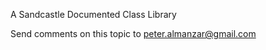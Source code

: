 ﻿A Sandcastle Documented Class Library




Send comments on this topic to [peter.almanzar@gmail.com](mailto:peter.almanzar@gmail.com?Subject=A%20Sandcastle%20Documented%20Class%20Library)

